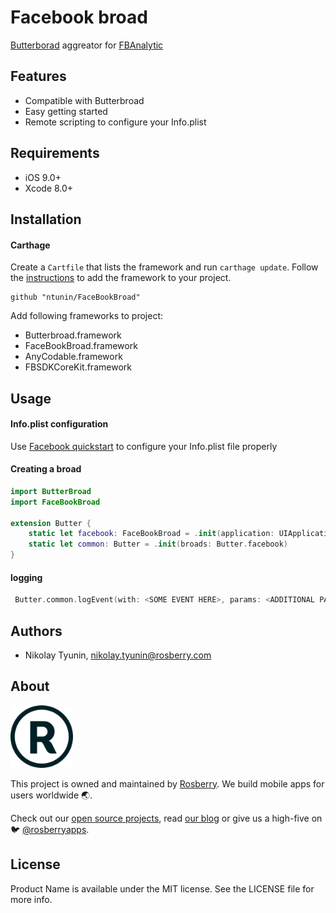 # Facebook broad

[Butterborad](https://github.com/rosberry/butterbroad/) aggreator for [FBAnalytic](https://developers.facebook.com/docs/analytics/quickstart-list/ios/)

## Features

- Compatible with Butterbroad
- Easy getting started
- Remote scripting to configure your Info.plist

## Requirements

- iOS 9.0+
- Xcode 8.0+

## Installation

#### Carthage
Create a `Cartfile` that lists the framework and run `carthage update`. Follow the [instructions](https://github.com/Carthage/Carthage#adding-frameworks-to-an-application) to add the framework to your project.

```
github "ntunin/FaceBookBroad"
```

Add following frameworks to project:
- Butterbroad.framework
- FaceBookBroad.framework
- AnyCodable.framework
- FBSDKCoreKit.framework

## Usage

#### Info.plist configuration

Use [Facebook quickstart](https://developers.facebook.com/docs/analytics/quickstart-list/ios/) to configure your Info.plist file properly

#### Creating a broad

```swift
import ButterBroad
import FaceBookBroad

extension Butter {
    static let facebook: FaceBookBroad = .init(application: UIApplication.shared)
    static let common: Butter = .init(broads: Butter.facebook)
}
```

#### logging

```swift
 Butter.common.logEvent(with: <SOME EVENT HERE>, params: <ADDITIONAL PARAMETERS HERE>)
```

## Authors

* Nikolay Tyunin, nikolay.tyunin@rosberry.com

## About

<img src="https://github.com/rosberry/Foundation/blob/master/Assets/full_logo.png?raw=true" height="100" />

This project is owned and maintained by [Rosberry](http://rosberry.com). We build mobile apps for users worldwide 🌏.

Check out our [open source projects](https://github.com/rosberry), read [our blog](https://medium.com/@Rosberry) or give us a high-five on 🐦 [@rosberryapps](http://twitter.com/RosberryApps).

## License

Product Name is available under the MIT license. See the LICENSE file for more info.
